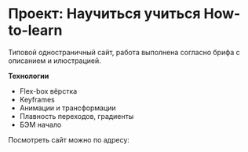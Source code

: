 # Проект: Научиться учиться How-to-learn #

Типовой одностраничный сайт, работа выполнена согласно брифа с описанием и илюстрацией.  

**Технологии**

* Flex-box вёрстка
* Keyframes
* Анимации и трансформации
* Плавность переходов, градиенты
* БЭМ начало

Посмотреть сайт можно по адресу: 
